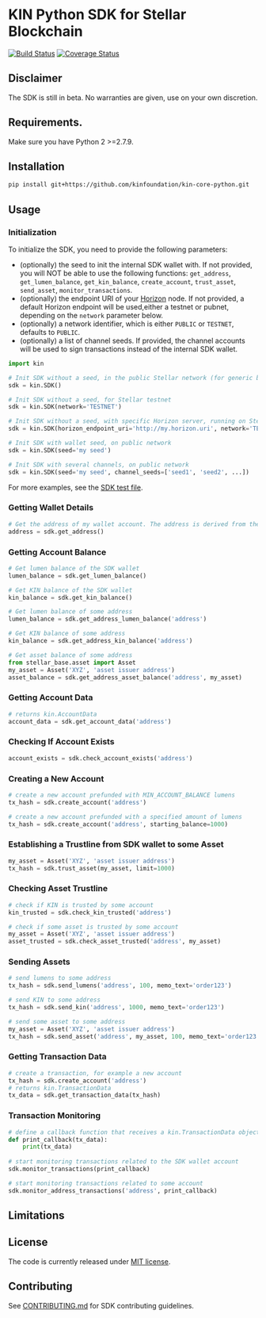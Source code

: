 # KIN Python SDK for Stellar Blockchain
[![Build Status](https://travis-ci.org/kinfoundation/kin-sdk-stellar-python.svg?branch=master)](https://travis-ci.org/kinfoundation/kin-sdk-stellar-python) [![Coverage Status](https://codecov.io/gh/kinfoundation/kin-sdk-stellar-python/branch/master/graph/badge.svg)](https://codecov.io/gh/kinfoundation/kin-sdk-stellar-python)

## Disclaimer

The SDK is still in beta. No warranties are given, use on your own discretion.

## Requirements.

Make sure you have Python 2 >=2.7.9.

## Installation 

```bash
pip install git+https://github.com/kinfoundation/kin-core-python.git
```

## Usage

### Initialization

To initialize the SDK, you need to provide the following parameters:
- (optionally) the seed to init the internal SDK wallet with. If not provided, you will NOT be able to use the 
  following functions: `get_address`, `get_lumen_balance`, `get_kin_balance`, `create_account`, `trust_asset`,
  `send_asset`, `monitor_transactions`.
- (optionally) the endpoint URI of your [Horizon](https://www.stellar.org/developers/horizon/reference/) node. 
  If not provided, a default Horizon endpoint will be used,either a testnet or pubnet, depending on the `network` 
  parameter below.
- (optionally) a network identifier, which is either `PUBLIC` or `TESTNET`, defaults to `PUBLIC`.
- (optionally) a list of channel seeds. If provided, the channel accounts will be used to sign transactions instead 
  of the internal SDK wallet.


```python
import kin

# Init SDK without a seed, in the public Stellar network (for generic blockchain queries)
sdk = kin.SDK()

# Init SDK without a seed, for Stellar testnet
sdk = kin.SDK(network='TESTNET')

# Init SDK without a seed, with specific Horizon server, running on Stellar testnet
sdk = kin.SDK(horizon_endpoint_uri='http://my.horizon.uri', network='TESTNET')

# Init SDK with wallet seed, on public network
sdk = kin.SDK(seed='my seed')

# Init SDK with several channels, on public network
sdk = kin.SDK(seed='my seed', channel_seeds=['seed1', 'seed2', ...])
```
For more examples, see the [SDK test file](test/test_sdk.py).


### Getting Wallet Details
```python
# Get the address of my wallet account. The address is derived from the seed the SDK was inited with.
address = sdk.get_address()
```

### Getting Account Balance
```python
# Get lumen balance of the SDK wallet
lumen_balance = sdk.get_lumen_balance()

# Get KIN balance of the SDK wallet
kin_balance = sdk.get_kin_balance()

# Get lumen balance of some address
lumen_balance = sdk.get_address_lumen_balance('address')

# Get KIN balance of some address
kin_balance = sdk.get_address_kin_balance('address')

# Get asset balance of some address
from stellar_base.asset import Asset
my_asset = Asset('XYZ', 'asset issuer address')
asset_balance = sdk.get_address_asset_balance('address', my_asset)
```

### Getting Account Data
```python
# returns kin.AccountData
account_data = sdk.get_account_data('address')
```


### Checking If Account Exists
```python
account_exists = sdk.check_account_exists('address')
```

### Creating a New Account
```python
# create a new account prefunded with MIN_ACCOUNT_BALANCE lumens
tx_hash = sdk.create_account('address')

# create a new account prefunded with a specified amount of lumens
tx_hash = sdk.create_account('address', starting_balance=1000)
```

### Establishing a Trustline from SDK wallet to some Asset
```python
my_asset = Asset('XYZ', 'asset issuer address')
tx_hash = sdk.trust_asset(my_asset, limit=1000)
```

### Checking Asset Trustline
```python
# check if KIN is trusted by some account
kin_trusted = sdk.check_kin_trusted('address')

# check if some asset is trusted by some account
my_asset = Asset('XYZ', 'asset issuer address')
asset_trusted = sdk.check_asset_trusted('address', my_asset)
```

### Sending Assets
```python
# send lumens to some address
tx_hash = sdk.send_lumens('address', 100, memo_text='order123')

# send KIN to some address
tx_hash = sdk.send_kin('address', 1000, memo_text='order123')

# send some asset to some address
my_asset = Asset('XYZ', 'asset issuer address')
tx_hash = sdk.send_asset('address', my_asset, 100, memo_text='order123')
```

### Getting Transaction Data
```python
# create a transaction, for example a new account
tx_hash = sdk.create_account('address')
# returns kin.TransactionData
tx_data = sdk.get_transaction_data(tx_hash)
```

### Transaction Monitoring
```python
# define a callback function that receives a kin.TransactionData object
def print_callback(tx_data):
    print(tx_data)
    
# start monitoring transactions related to the SDK wallet account
sdk.monitor_transactions(print_callback)

# start monitoring transactions related to some account
sdk.monitor_address_transactions('address', print_callback)
```

## Limitations


## License
The code is currently released under [MIT license](LICENSE).


## Contributing
See [CONTRIBUTING.md](CONTRIBUTING.md) for SDK contributing guidelines. 

